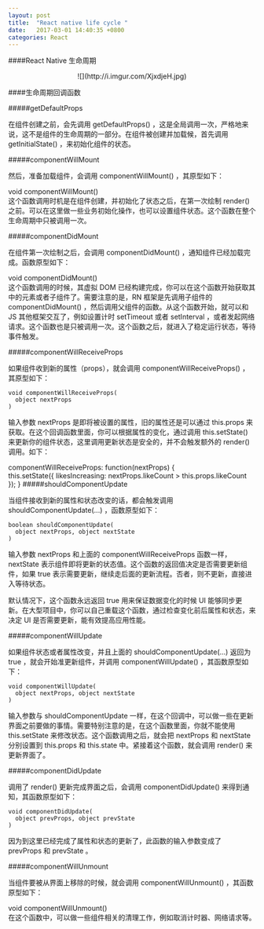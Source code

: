 ```yaml
---
layout: post
title:  "React native life cycle "
date:   2017-03-01 14:40:35 +0800
categories: React
---
```


####React Native 生命周期
<center> ![](http://i.imgur.com/XjxdjeH.jpg) </center>


####生命周期回调函数

#####getDefaultProps

在组件创建之前，会先调用 getDefaultProps() ，这是全局调用一次，严格地来说，这不是组件的生命周期的一部分。在组件被创建并加载候，首先调用 getInitialState() ，来初始化组件的状态。

#####componentWillMount

然后，准备加载组件，会调用 componentWillMount() ，其原型如下：

void componentWillMount()  
这个函数调用时机是在组件创建，并初始化了状态之后，在第一次绘制 render() 之前。可以在这里做一些业务初始化操作，也可以设置组件状态。这个函数在整个生命周期中只被调用一次。

#####componentDidMount

在组件第一次绘制之后，会调用 componentDidMount() ，通知组件已经加载完成。函数原型如下：

void componentDidMount()  
这个函数调用的时候，其虚拟 DOM 已经构建完成，你可以在这个函数开始获取其中的元素或者子组件了。需要注意的是，RN 框架是先调用子组件的 componentDidMount() ，然后调用父组件的函数。从这个函数开始，就可以和 JS 其他框架交互了，例如设置计时 setTimeout 或者 setInterval ，或者发起网络请求。这个函数也是只被调用一次。这个函数之后，就进入了稳定运行状态，等待事件触发。

#####componentWillReceiveProps

如果组件收到新的属性（props），就会调用 componentWillReceiveProps() ，其原型如下：
    
    void componentWillReceiveProps(  
      object nextProps
    )
输入参数 nextProps 是即将被设置的属性，旧的属性还是可以通过 this.props 来获取。在这个回调函数里面，你可以根据属性的变化，通过调用 this.setState() 来更新你的组件状态，这里调用更新状态是安全的，并不会触发额外的 render() 调用。如下：

componentWillReceiveProps: function(nextProps) {  
  this.setState({
likesIncreasing: nextProps.likeCount > this.props.likeCount
  });
}
#####shouldComponentUpdate

当组件接收到新的属性和状态改变的话，都会触发调用 shouldComponentUpdate(...) ，函数原型如下：
    
    boolean shouldComponentUpdate(  
      object nextProps, object nextState
    )
输入参数 nextProps 和上面的 componentWillReceiveProps 函数一样， nextState 表示组件即将更新的状态值。这个函数的返回值决定是否需要更新组件，如果 true 表示需要更新，继续走后面的更新流程。否者，则不更新，直接进入等待状态。

默认情况下，这个函数永远返回 true 用来保证数据变化的时候 UI 能够同步更新。在大型项目中，你可以自己重载这个函数，通过检查变化前后属性和状态，来决定 UI 是否需要更新，能有效提高应用性能。

#####componentWillUpdate

如果组件状态或者属性改变，并且上面的 shouldComponentUpdate(...) 返回为 true ，就会开始准更新组件，并调用 componentWillUpdate() ，其函数原型如下：

    void componentWillUpdate(  
      object nextProps, object nextState
    )
输入参数与 shouldComponentUpdate 一样，在这个回调中，可以做一些在更新界面之前要做的事情。需要特别注意的是，在这个函数里面，你就不能使用 this.setState 来修改状态。这个函数调用之后，就会把 nextProps 和 nextState 分别设置到 this.props 和 this.state 中。紧接着这个函数，就会调用 render() 来更新界面了。

#####componentDidUpdate

调用了 render() 更新完成界面之后，会调用 componentDidUpdate() 来得到通知，其函数原型如下：
    
    void componentDidUpdate(  
      object prevProps, object prevState
    )
因为到这里已经完成了属性和状态的更新了，此函数的输入参数变成了 prevProps 和 prevState 。

#####componentWillUnmount

当组件要被从界面上移除的时候，就会调用 componentWillUnmount() ，其函数原型如下：

void componentWillUnmount()  
在这个函数中，可以做一些组件相关的清理工作，例如取消计时器、网络请求等。
